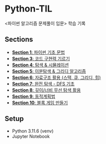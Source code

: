 # Python-TIL

<파이썬 알고리즘 문제풀이 입문> 학습 기록

## Sections

- [**Section 1**: 파이썬 기초 문법](https://github.com/Sarang-Han/python-TIL/tree/main/section_01)
- [**Section 3**: 코드 구현력 기르기](https://github.com/Sarang-Han/python-TIL/tree/main/section_03)
- [**Section 4**: 탐색 & 시뮬레이션](https://github.com/Sarang-Han/python-TIL/tree/main/section_04)
- [**Section 5**: 이분탐색 & 그리디 알고리즘](https://github.com/Sarang-Han/python-TIL/tree/main/section_05)
- [**Section 6**: 자료구조 활용 (스택, 큐, 그리디, 힙)](https://github.com/Sarang-Han/python-TIL/tree/main/section_06)
- [**Section 7**: 완전 탐색 - DFS 기초](https://github.com/Sarang-Han/python-TIL/tree/main/section_07)
- [**Section 8**: 깊이/너비 무선 탐색 활용](https://github.com/Sarang-Han/python-TIL/tree/main/section_08)
- [**Section 9**: 동적계획법](https://github.com/Sarang-Han/python-TIL/tree/main/section_09)
- [**Section 10**: 블록 게임 만들기](https://github.com/Sarang-Han/python-TIL/tree/main/section_10)

## Setup

- Python 3.11.6 (venv)
- Jupyter Notebook